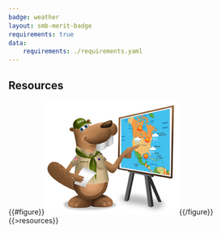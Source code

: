 ```yaml
---
badge: weather
layout: smb-merit-badge
requirements: true
data:
    requirements: ./requirements.yaml
---
```


## Resources

{{#figure}}<img src="weather-bucky.jpg" class="W(100%)" />{{/figure}}
{{>resources}}
